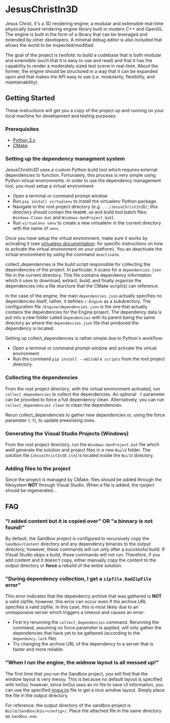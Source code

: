 # JesusChristIn3D
Jesus Christ, it's a 3D rendering engine; a modular and extensible real-time physically based rendering engine library built in modern C++ and OpenGL. The engine is built in the form of a library that can be leveraged and extended by other developers. A minimal debug editor is also included that allows the world to be inspected/modified.

The goal of the project is twofold: to build a codebase that is both modular and extensible (such that it is easy to use and read) and that it has the capability to render a moderately sized test scene in real-time. About the former, the engine should be structured in a way that it can be expanded upon and that makes the API easy to use (i.e. modularity, flexibility, and maintainability).

## Getting Started
These instructions will get you a copy of the project up and running on your local machine for development and testing purposes.

### Prerequisites

* [Python 3.x](https://www.python.org/downloads/)
* [CMake](https://cmake.org/runningcmake/)

### Setting up the dependency managment system
JesusChrstIn3D uses a custom Python build tool which requires external dependencies to function. Fortunately, this process is very simple using Python virtual environments. In order to use the dependency management tool, you must setup a virtual environment:
* Open a terminal or command prompt window
* Run ``pip install virtualenv`` to install the virtualenv Python package.
* Navigate to the root project directory (e.g. ``.../JesusChristIn3D/``; this directory should contain the ``README.md`` and build tool batch files: ``Windows-Clean.bat`` and ``Windows-GenProject.bat``).
* Run ``virtualenv venv`` to create a new virtualenv in the current directory with the name of ``venv``.

Once you have setup the virtual environment, make sure it works by activating it (see [virtualenv documentation](https://packaging.python.org/guides/installing-using-pip-and-virtual-environments/): for specific instructions on how to activate the virtual environment on your platform). You an deactivate the virtual environment by using the command ``deactivate``.

collect_dependencies is the build script responsible for collecting the dependencies of the project. In particular, it scans for a ``dependencies.json`` file in the current directory. This file contains dependency information which it uses to download, extract, build, and finally organize the dependencies into a file sturcture that the CMake script(s) can reference.

In the case of the engine, the main ``dependencies.json`` actually specifies no dependencies itself; rather, it defines ``/.Engine`` as a subdirectory. The configuration file  ``/Engine/dependencies.json`` is the one that actually contains the dependencies for the Engine project. The dependency data is put into a new folder called ``Dependencies`` with its parent being the same directory as where the ``dependencies.json`` file that produced the dependency is located.

Setting up collect_dependencies is rather simple due to Python's workflow:
* Open a terminal or command prompt window and activate the virtual environment
* Run the command ``pip install --editable scripts`` from the root project directory.

### Collecting the dependencies
From the root project directory, with the virtual environment activated, run ``collect_dependencies`` to collect the dependencies. An optional ``-f`` parameter can be provided to force a full dependency clean. Alternatively, you can run ``collect_dependencies clean`` to clean the dependencies.

Rerun collect_dependencies to gather new dependencies or, using the force parameter (``-f``), to update preexisting ones.

### Generating the Visual Studio Projects (Windows)
From the root project directory, run the ``Windows-GenProject.bat`` file which weill generate the solution and project files in a new ``Build`` folder. The solution file (``JesusChristIn3D.sln``) is located inside the ``Build`` directory.

### Adding files to the project
Since the project is managed by CMake, files should be added through the filesystem **NOT** through Visual Studio. When a file is added, the rpoject should be regenerated...

## FAQ
### "I added content but it is copied over" **OR** "a binnary is not found!"
By default, the Sandbox project is configured to recursively copy the ``Sandbox/Content`` directory and any dependency binaries to the output directory; however, these commands will run only after a successful build. If Visual Studio skips a build, these commands will not run. Therefore, if you add content and it doesn't copy, either manually copy the content to the output directory or **force** a rebuild of the entire solution.

### "During dependency collection, I get a ``zipfile.BadZipFile`` error"
This error indicates that the dependency archive that was gathered is **NOT** a valid zipfile; however, this error can occur even if the archive URL specifies a valid zipfile. In this case, this is most likely due to an unresponsive server which triggers a timeout and causes an error:
* First try rerunning the ``collect_dependencies`` command. Rerunning the command, assuming no force parameter is applied, will only gather the dependencies that have yet to be gathered (according to the ``dependency.lock`` file).
* Try changing the archive URL of the dependency to a server that is faster and more reliable.

### "When I run the engine, the widnow layout is all messed up!"
The first time that you run the Sandbox project, you will find that the window layout is very messy. This is because no default layout is specified with ImGui; however, since ImGui uses an ini file to save UI information, you can use the specified [imgui.ini](https://drive.google.com/file/d/1fgVzpSlPZfj_FRiHzyvwH4HX1yN7Uqxm/view?usp=sharing) file to get a nice window layout. Simply place the file in the output directory.

For reference: the output directory of the sandbox project is ``Build/Sandbox/bin/<config>/``. Place the attached file in the same directory as ``Sandbox.exe``.
